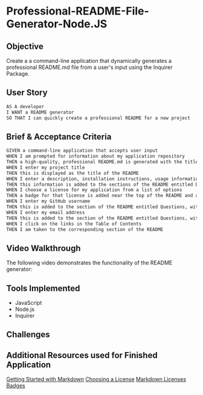# Professional-README-File-Generator-Node.JS

## Objective

Create a a command-line application that dynamically generates a professional README.md file from a user's input using the Inquirer Package.

## User Story

```md
AS A developer
I WANT a README generator
SO THAT I can quickly create a professional README for a new project
```

## Brief & Acceptance Criteria

```md
GIVEN a command-line application that accepts user input
WHEN I am prompted for information about my application repository
THEN a high-quality, professional README.md is generated with the title of my project and sections entitled Description, Table of Contents, Installation, Usage, License, Contributing, Tests, and Questions
WHEN I enter my project title
THEN this is displayed as the title of the README
WHEN I enter a description, installation instructions, usage information, contribution guidelines, and test instructions
THEN this information is added to the sections of the README entitled Description, Installation, Usage, Contributing, and Tests
WHEN I choose a license for my application from a list of options
THEN a badge for that license is added near the top of the README and a notice is added to the section of the README entitled License that explains which license the application is covered under
WHEN I enter my GitHub username
THEN this is added to the section of the README entitled Questions, with a link to my GitHub profile
WHEN I enter my email address
THEN this is added to the section of the README entitled Questions, with instructions on how to reach me with additional questions
WHEN I click on the links in the Table of Contents
THEN I am taken to the corresponding section of the README
```

## Video Walkthrough 

The following video demonstrates the functionality of the README generator:

## Tools Implemented

* JavaScript
* Node.js
* Inquirer

## Challenges

## Additional Resources used for Finished Application

[Getting Started with Markdown](https://github.com/fefong/markdown_readme)
[Choosing a License](https://choosealicense.com/)
[Markdown Licenses Badges](https://gist.github.com/lukas-h/2a5d00690736b4c3a7ba)

